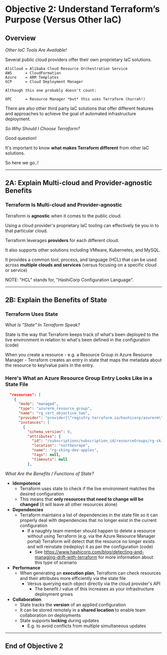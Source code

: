 # Objective 2: Understand Terraform’s Purpose (Versus Other IaC)

## Overview

_Other IaC Tools Are Available!_

Several public cloud providers offer their own proprietary IaC solutions.

```plaintext
AliCloud = Alibaba Cloud Resource Orchestration Service
AWS      = CloudFormation
Azure    = ARM Templates
GCP      = Cloud Deployment Manager

Although this one probably doesn't count:

OPC      = Resource Manager *but* this uses Terraform (hurrah!)
```

There are also other third party IaC solutions that offer different features and approaches to achieve the goal of automated infrastructure deployment.

_So Why Should I Choose Terraform?_

Good question!  

It's important to know **what makes Terraform different** from other IaC solutions.

So here we go..!

----

## 2A: Explain Multi-cloud and Provider-agnostic Benefits

### Terraform Is Multi-cloud and Provider-agnostic

Terraform is **agnostic** when it comes to the public cloud.

Using a cloud provider's proprietary IaC tooling can effectively tie you in to that particular cloud.

Terraform leverages **providers** for each different
cloud.

It also supports other solutions including VMware, Kubernetes, and MySQL.

It provides a common tool, process, and language
(HCL) that can be used across **multiple clouds and services** (versus focusing on a specific cloud or service)

NOTE: "HCL" stands for, "HashiCorp Configuration Language".

----

## 2B: Explain the Benefits of State

### Terraform Uses State

_What Is "State" In Terraform Speak?_

State is the way that Terraform keeps track of what's been deployed to the live environment in relation to what's been defined in the configuration (code)

When you create a resource - e.g. a Resource Group in Azure Resource Manager - Terraform creates an entry in state that maps the metadata about the resource to key/value pairs in the entry.

### Here's What an Azure Resource Group Entry Looks Like in a State File

```json
  "resources": [
    {
      "mode": "managed",
      "type": "azurerm_resource_group",
      "name": "rg_cert_objective_two",
      "provider": "provider[\"registry.terraform.io/hashicorp/azurerm\"]",
      "instances": [
        {
          "schema_version": 0,
          "attributes": {
            "id": "/subscriptions/subscription_id/resourceGroups/rg-sking-dev-apples",
            "location": "northeurope",
            "name": "rg-sking-dev-apples",
            "tags": null,
            "timeouts": null
          },
```

_What Are the Benefits / Functions of State?_

- **Idempotence**
  - Terraform uses state to check if the live environment matches the desired configuration
  - This means that **only resources that need to change will be changed** (it will leave all other resources alone)
- **Dependencies**
  - Terraform maintains a list of dependencies in the state file so it can properly deal with dependencies that no longer exist in the current configuration
    - If a naughty team member should happen to delete a resource without using Terraform (e.g. via the Azure Resource Manager portal) Terraform will detect that the resource no longer exists and will reinstate (redeploy) it as per the configuration (code)
      - See <https://www.hashicorp.com/blog/detecting-and-managing-drift-with-terraform> for more information about this type of scenario
- **Performance**
  - When generating an **execution plan**, Terraform can check resources and their attributes more efficiently via the state file
    - Versus querying each object directly via the cloud provider's API
      - The benefit / value of this increases as your infrastructure deployment grows
- **Collaboration**
  - State tracks the **version** of an applied configuration
  - It can be stored remotely in a **shared location** to enable team collaboration on deployments
  - State supports **locking** during updates
    - E.g. to avoid conflicts from multiple simultaneous updates

----

## End of Objective 2
